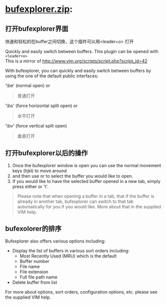 # [bufexplorer.zip](https://github.com/vim-scripts/bufexplorer.zip):  
## 打开bufexplorer界面  

快速和轻松的在buffer之间切换，这个插件可以用<leader+o> 打开  

Quickly and easily switch between buffers. This plugin can be opened with `<leader+o>`  
This is a mirror of http://www.vim.org/scripts/script.php?script_id=42

With bufexplorer, you can quickly and easily switch between buffers by using the one of the default public interfaces:

  '\be' (normal open)  or
  > 普通打开  

  '\bs' (force horizontal split open)  or
  > 水平打开  

  '\bv' (force vertical split open)
  > 垂直打开  

## 打开bufexplorer以后的操作  

1. Once the bufexplorer window is open you can use the normal movement keys (hjkl) to move around  
2. and then use <Enter> or <Left-Mouse-Click> to select the buffer you would like to open.  
3. If you would like to have the selected buffer opened in a new tab, simply press either <Shift-Enter> or 't'.
>Please note that when opening a buffer in a tab, that if the buffer is already in another tab, bufexplorer can switch to that tab automatically for you if you would like. More about that in the supplied VIM help.

## bufexolorer的排序  

Bufexplorer also offers various options including:
- Display the list of buffers in various sort orders including:
    - Most Recently Used (MRU) which is the default
    - Buffer number
    - File name
    - File extension
    - Full file path name
- Delete buffer from list 

For more about options, sort orders, configuration options, etc. please see the supplied VIM help.

